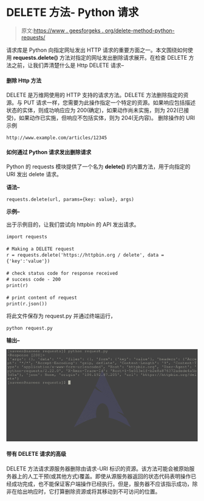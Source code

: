 # DELETE 方法- Python 请求

> 原文:[https://www . geesforgeks . org/delete-method-python-requests/](https://www.geeksforgeeks.org/delete-method-python-requests/)

请求库是 Python 向指定网址发出 HTTP 请求的重要方面之一。本文围绕如何使用 **requests.delete()** 方法对指定的网址发出删除请求展开。在检查 DELETE 方法之前，让我们弄清楚什么是 Http DELETE 请求–

#### 删除 Http 方法

DELETE 是万维网使用的 HTTP 支持的请求方法。DELETE 方法删除指定的资源。与 PUT 请求一样，您需要为此操作指定一个特定的资源。如果响应包括描述状态的实体，则成功响应应为 200(确定)，如果动作尚未实施，则为 202(已接受)，如果动作已实施，但响应不包括实体，则为 204(无内容)。
删除操作的 URI 示例

```
http://www.example.com/articles/12345
```

#### 如何通过 Python 请求发出删除请求

Python 的 requests 模块提供了一个名为 **delete()** 的内置方法，用于向指定的 URI 发出 delete 请求。

**语法–**

```
requests.delete(url, params={key: value}, args)

```

**示例–**

出于示例目的，让我们尝试向 httpbin 的 API 发出请求。

```
import requests

# Making a DELETE request
r = requests.delete('https://httpbin.org / delete', data ={'key':'value'})

# check status code for response received
# success code - 200
print(r)

# print content of request
print(r.json())
```

将此文件保存为 request.py 并通过终端运行，

```
python request.py
```

**输出–**

![delete-method-python-requests](img/1d659637df7157d96ec51159ec3f7f56.png)

#### 带有 DELETE 请求的高级

DELETE 方法请求源服务器删除由请求-URI 标识的资源。该方法可能会被原始服务器上的人工干预(或其他方式)覆盖。即使从源服务器返回的状态代码表明操作已经成功完成，也不能保证客户端操作已经执行。但是，服务器不应该指示成功，除非在给出响应时，它打算删除资源或将其移动到不可访问的位置。